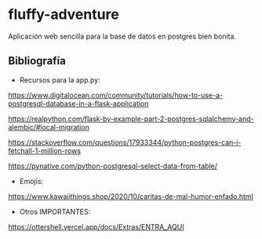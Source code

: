 # fluffy-adventure

Aplicación web sencilla para la base de datos en postgres bien bonita.

## Bibliografía

- Recursos para la app.py:

https://www.digitalocean.com/community/tutorials/how-to-use-a-postgresql-database-in-a-flask-application

https://realpython.com/flask-by-example-part-2-postgres-sqlalchemy-and-alembic/#local-migration

https://stackoverflow.com/questions/17933344/python-postgres-can-i-fetchall-1-million-rows

https://pynative.com/python-postgresql-select-data-from-table/

- Emojis:

https://www.kawaiithings.shop/2020/10/caritas-de-mal-humor-enfado.html

- Otros IMPORTANTES:

https://ottershell.vercel.app/docs/Extras/ENTRA_AQUI
